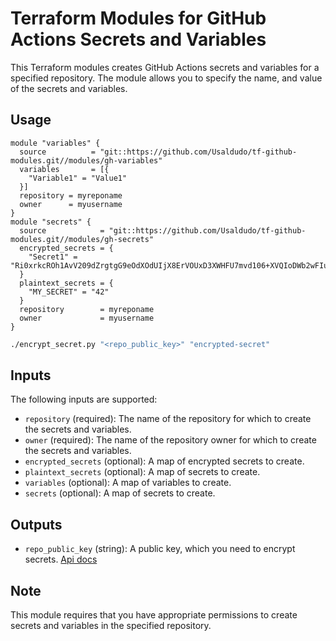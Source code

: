 # Terraform Modules for GitHub Actions Secrets and Variables

This Terraform modules creates GitHub Actions secrets and variables for a specified repository. The module allows you to specify the name, and value of the secrets and variables.

## Usage

``` hcp
module "variables" {
  source          = "git::https://github.com/Usaldudo/tf-github-modules.git//modules/gh-variables"
  variables       = [{
    "Variable1" = "Value1"
  }]
  repository = myreponame
  owner      = myusername
}
module "secrets" {
  source            = "git::https://github.com/Usaldudo/tf-github-modules.git//modules/gh-secrets"
  encrypted_secrets = {
    "Secret1" = "Ri0xrkcROh1AvV209dZrgtgG9eOdXOdUIjX8ErVOUxD3XWHFU7mvd106+XVQIoDWb2wFIuRB9tippB09ieyMyw=="
  }
  plaintext_secrets = {
    "MY_SECRET" = "42"
  }
  repository        = myreponame
  owner             = myusername
}
```

```bash
./encrypt_secret.py "<repo_public_key>" "encrypted-secret"
```

## Inputs

The following inputs are supported:

- `repository` (required): The name of the repository for which to create the secrets and variables.
- `owner` (required): The name of the repository owner for which to create the secrets and variables.
- `encrypted_secrets` (optional): A map of encrypted secrets to create.
- `plaintext_secrets` (optional): A map of secrets to create.
- `variables` (optional): A map of variables to create.
- `secrets` (optional): A map of secrets to create.

## Outputs

- `repo_public_key` (string): A public key, which you need to encrypt secrets. [Api docs](https://docs.github.com/en/rest/actions/secrets?apiVersion=2022-11-28#get-a-repository-public-key)

## Note

This module requires that you have appropriate permissions to create secrets and variables in the specified repository.
